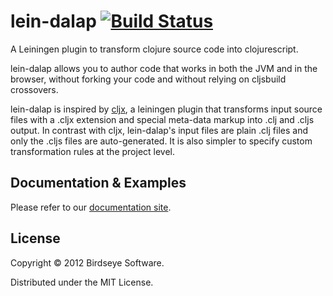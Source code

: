# lein-dalap [![Build Status](https://secure.travis-ci.org/BirdseyeSoftware/lein-dalap.png?branch=master)](https://travis-ci.org/BirdseyeSoftware/lein-dalap)

A Leiningen plugin to transform clojure source code into
clojurescript.

lein-dalap allows you to author code that works in both the JVM and in
the browser, without forking your code and without relying on
cljsbuild crossovers.

lein-dalap is inspired by [cljx](https://github.com/lynaghk/cljx), a
leiningen plugin that transforms input source files with a .cljx
extension and special meta-data markup into .clj and .cljs output. In
contrast with cljx, lein-dalap's input files are plain .clj files and
only the .cljs files are auto-generated. It is also simpler to specify
custom transformation rules at the project level.

## Documentation & Examples

Please refer to our [documentation site][documentation_site].

## License

Copyright © 2012 Birdseye Software.

Distributed under the MIT License.

[documentation_site]:http://birdseye-sw.com/oss/lein-dalap/
